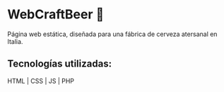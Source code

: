 # WebCraftBeer 🍺 

Página web estática, diseñada para una fábrica de cerveza atersanal en Italia.


## Tecnologías utilizadas:
HTML | CSS | JS | PHP


